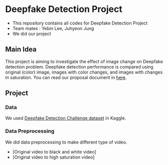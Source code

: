 # Deepfake Detection Project
- This repository contains all codes for Deepfake Detection Project
- Team mates : Yebin Lee, Juhyeon Jung
- We did our project 

## Main Idea
This project is aiming to investigate the effect of image change on Deepfake detection problem. Deepfake detection performance is compared using original (color) image, images with color changes, and images with changes in saturation.
You can read our proposal document in [here](documents/).

## Project
### Data
We used [Deepfake Detection Challenge dataset](https://www.kaggle.com/competitions/deepfake-detection-challenge/data) in Kaggle. 

### Data Preprocessing
We did data preprocessing to make different type of video. 
- [Original video to black and white video]
- [Original video to high saturation video]
